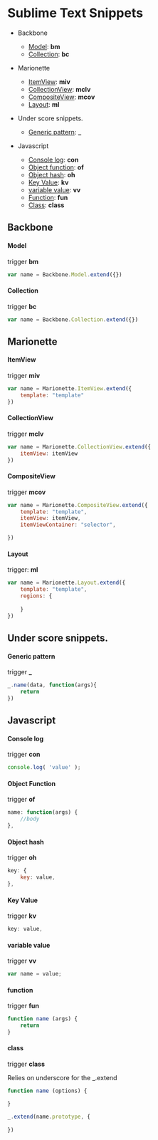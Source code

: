
# Sublime Text Snippets



* Backbone 

	* [Model](#model):  **bm**
	* [Collection](#collection):  **bc**

* Marionette 

	* [ItemView](#itemview):  **miv**
	* [CollectionView](#collectionview):  **mclv**
	* [CompositeView](#compositeview):  **mcov**
	* [Layout](#layout):  **ml**

* Under score snippets. 

	* [Generic pattern](#generic-pattern):   **_** 

* Javascript

	* [Console log](#console-log): 			**con**
	* [Object function](#object-function): 	**of**
	* [Object hash](#object-hash):  		**oh**
	* [Key Value](#Key-Value): 				**kv**
	* [variable value](#variable-value): 	**vv**
	* [Function](#function): 				**fun**
	* [Class](#class): 						**class**


## Backbone 

#### Model
trigger **bm**

```js
var name = Backbone.Model.extend({})
```

#### Collection
trigger **bc**
```js
var name = Backbone.Collection.extend({})
```
## Marionette 

#### ItemView
trigger **miv**

```js
var name = Marionette.ItemView.extend({
	template: "template"
})
```


#### CollectionView
trigger **mclv**

```js
var name = Marionette.CollectionView.extend({
	itemView: itemView
})
```

#### CompositeView
trigger **mcov**

```js
var name = Marionette.CompositeView.extend({
	template: "template",
	itemView: itemView,
	itemViewContainer: "selector",

})
```

#### Layout

trigger: **ml**

```js
var name = Marionette.Layout.extend({
	template: "template",
	regions: {
		
	}
})
```




## Under score snippets. 

#### Generic pattern

trigger  **_**
```js
_.name(data, function(args){
	return 
})
```

## Javascript

#### Console log
trigger **con**

```js
console.log( 'value' );
```

#### Object Function
trigger **of**

```js
name: function(args) {
	//body
},
```
#### Object hash

trigger **oh**

```js
key: {
	key: value,
},
```

#### Key Value
trigger **kv**

```js
key: value,
```

#### variable value
trigger **vv**

```js
var name = value;
```
#### function
trigger **fun**
```js
function name (args) {
	return 	
}
```
#### class
trigger **class**

Relies on underscore for the _.extend

```js
function name (options) {

}

_.extend(name.prototype, {
	
})

```
